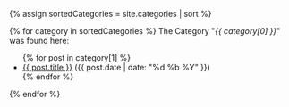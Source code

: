 {% assign sortedCategories = site.categories | sort %}

{% for category in sortedCategories %}
  The Category "<em>{{ category[0] }}</em>" was found here:
  <ul>
    {% for post in category[1] %}
      <li><a rel="canonical"  href="{{ post.url }}">{{ post.title }}</a> ({{ post.date | date: "%d %b %Y" }})</li>
    {% endfor %}
  </ul>
{% endfor %}
